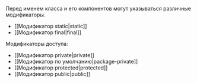 Перед именем класса и его компонентов могут указываться различные модификаторы.
- [[Модификатор static|static]]
- [[Модификатор final|final]]

Модификаторы доступа:
- [[Модификатор private|private]]
- [[Модификатор по умолчанию|package-private]]
- [[Модификатор protected|protected]]
- [[Модификатор public|public]]